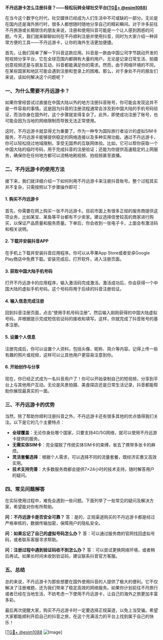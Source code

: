 **不丹远游卡怎么注册抖音？——轻松玩转全球社交平台[[TG💪+ @esim1088](https://t.me/s/esim1088)]**

在当今这个数字化时代，社交媒体已经成为人们生活中不可或缺的一部分。无论是在国内还是海外旅行时，很多人都想随时随地分享自己的精彩瞬间。对于许多前往不丹旅游或长期居住的朋友来说，注册和使用抖音可能是一个让人感到困惑的问题。今天，我们就来聊聊如何在不丹顺利注册并使用抖音，同时为大家介绍一种非常方便的工具——不丹远游卡，让你的海外生活更加便捷。

首先，让我们简单了解一下抖音这款应用。抖音是一款由中国公司字节跳动开发的短视频分享平台，它在全球范围内都拥有大量的用户。无论是记录日常生活、拍摄创意视频还是与朋友互动，抖音都能满足你的需求。然而，由于网络环境的不同，在某些国家和地区可能会遇到注册和登录上的困难。那么，对于身处不丹的朋友们来说，该如何解决这个问题呢？

### **一、为什么需要不丹远游卡？**

如果你曾经尝试过直接在中国大陆以外的地方注册抖音账号，你可能会发现这并不是一件容易的事情。这是因为抖音的注册流程通常会涉及到中国大陆的手机号码验证，而当你身在国外时，这个步骤就变得复杂了。此外，即使成功注册了账号，也可能会因为当地的网络限制而导致无法正常使用。

这时，不丹远游卡就显得尤为重要了。作为一种专为国际旅行者设计的虚拟SIM卡服务，不丹远游卡能够提供稳定的网络连接以及多种实用功能。通过不丹远游卡，你可以轻松绕过地域限制，享受无国界的互联网体验。比如，它可以帮你获取一个中国大陆的临时号码，用于完成抖音的注册验证；还能为你提供高速稳定的上网服务，确保你在任何地方都可以流畅地刷视频、拍视频甚至直播。

### **二、不丹远游卡的使用方法**

接下来，我们就详细介绍一下如何利用不丹远游卡来注册抖音账号。整个过程其实并不复杂，只需按照以下步骤操作即可：

#### **1. 购买不丹远游卡**
首先，你需要在网上购买一张不丹远游卡。目前市面上有很多正规的服务商提供这项业务，比如某宝、某鱼等平台都有不少卖家。建议选择信誉较高的商家进行购买，以保证产品质量和服务质量。下单后，你会收到一张电子卡，上面会有激活码和相关说明。

#### **2. 下载并安装抖音APP**
在手机上下载并安装抖音应用程序。你可以从苹果App Store或者安卓Google Play商店中免费下载。安装完成后，打开软件，进入注册页面。

#### **3. 获取中国大陆手机号码**
打开不丹远游卡的应用程序，输入激活码完成激活。激活成功后，你会获得一个中国大陆的虚拟手机号码。这个号码将用于后续的抖音注册验证。

#### **4. 输入信息完成注册**
回到抖音注册页面，点击“使用手机号码注册”。然后输入刚刚获得的中国大陆虚拟号码，并根据提示完成短信验证码的接收和填写。这样，你就完成了抖音账号的基本注册。

#### **5. 设置个人信息**
注册完成后，你可以设置个人资料，包括头像、昵称、简介等内容。记得上传一些有趣的照片或视频，这样可以让其他用户更容易注意到你。

#### **6. 开始创作与分享**
现在，你已经正式成为一名抖音用户了！你可以开始录制自己的短视频，分享到平台上与其他用户互动。无论是风景拍摄、美食探店还是日常生活记录，抖音都能帮助你展现最真实的一面。

### **三、不丹远游卡的优势**

当然，除了帮助你顺利注册抖音之外，不丹远游卡还有很多其他的优点值得我们关注。以下是它的几个主要特点：

- **全球覆盖**：无论你身处哪个国家，只要支持4G/5G网络，就可以使用不丹远游卡提供的服务。
- **无需实体SIM卡**：完全摆脱了传统实体SIM卡的束缚，省去了携带多张卡的麻烦。
- **灵活套餐选择**：根据个人需求，可以选择不同的流量套餐，既经济实惠又高效实用。
- **技术支持完善**：大多数服务商都会提供7×24小时的技术支持，随时解答用户的疑问。

### **四、常见问题解答**

在实际使用过程中，难免会遇到一些问题。下面列举了一些常见的疑问及解决方案，希望能对你有所帮助。

**问：不丹远游卡是否安全可靠？**
答：是的，正规渠道购买的不丹远游卡都是经过严格审核的，数据传输加密，保障用户的隐私安全。

**问：如果忘记了自己的虚拟号码怎么办？**
答：可以通过服务商的官网找回虚拟号码，或者联系客服寻求帮助。

**问：注册过程中遇到验证码收不到怎么办？**
答：可以尝试更换网络环境，或者稍后再试。如果长时间未收到验证码，建议联系抖音官方客服。

### **五、总结**

总的来说，不丹远游卡为那些想要在国外使用抖音的人提供了极大的便利。它不仅解决了注册难题，还为我们带来了稳定高效的网络服务。如果你计划前往不丹旅行或者已经在当地生活，不妨考虑一下使用不丹远游卡，让自己的海外之旅更加丰富多彩。

最后再次提醒大家，购买不丹远游卡时一定要选择正规渠道，以免上当受骗。希望大家都能顺利开启自己的抖音之旅，在这个充满活力的平台上找到属于自己的快乐！

[[TG💪+ @esim1088](https://t.me/s/esim1088) ![Image](https://i.postimg.cc/4NQfJmqS/Snipaste-2025-05-13-00-14-12.png)]